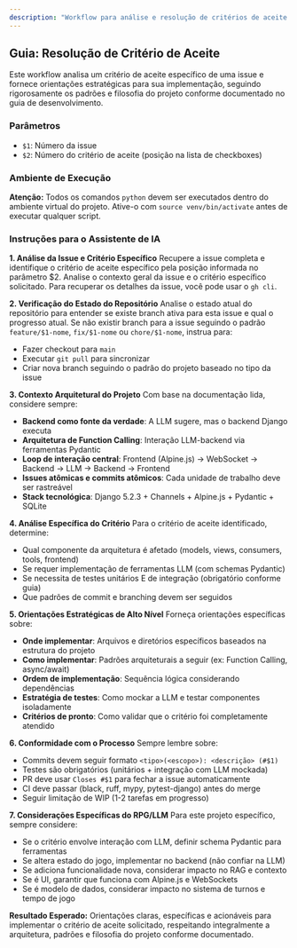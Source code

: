 ```yaml
---
description: "Workflow para análise e resolução de critérios de aceite específicos de issues, fornecendo orientações estratégicas baseadas no guia de desenvolvimento do projeto."
---
```


## Guia: Resolução de Critério de Aceite

Este workflow analisa um critério de aceite específico de uma issue e fornece orientações estratégicas para sua implementação, seguindo rigorosamente os padrões e filosofia do projeto conforme documentado no guia de desenvolvimento.

### Parâmetros
- `$1`: Número da issue
- `$2`: Número do critério de aceite (posição na lista de checkboxes)

### Ambiente de Execução
**Atenção:** Todos os comandos `python` devem ser executados dentro do ambiente virtual do projeto. Ative-o com `source venv/bin/activate` antes de executar qualquer script.

### Instruções para o Assistente de IA

**1. Análise da Issue e Critério Específico**
Recupere a issue completa e identifique o critério de aceite específico pela posição informada no parâmetro $2. Analise o contexto geral da issue e o critério específico solicitado. Para recuperar os detalhes da issue, você pode usar o `gh cli`.

**2. Verificação do Estado do Repositório**
Analise o estado atual do repositório para entender se existe branch ativa para esta issue e qual o progresso atual. Se não existir branch para a issue seguindo o padrão `feature/$1-nome`, `fix/$1-nome` ou `chore/$1-nome`, instrua para:
- Fazer checkout para `main`
- Executar `git pull` para sincronizar
- Criar nova branch seguindo o padrão do projeto baseado no tipo da issue

**3. Contexto Arquitetural do Projeto**
Com base na documentação lida, considere sempre:
- **Backend como fonte da verdade**: A LLM sugere, mas o backend Django executa
- **Arquitetura de Function Calling**: Interação LLM-backend via ferramentas Pydantic
- **Loop de interação central**: Frontend (Alpine.js) → WebSocket → Backend → LLM → Backend → Frontend
- **Issues atômicas e commits atômicos**: Cada unidade de trabalho deve ser rastreável
- **Stack tecnológica**: Django 5.2.3 + Channels + Alpine.js + Pydantic + SQLite

**4. Análise Específica do Critério**
Para o critério de aceite identificado, determine:
- Qual componente da arquitetura é afetado (models, views, consumers, tools, frontend)
- Se requer implementação de ferramentas LLM (com schemas Pydantic)
- Se necessita de testes unitários E de integração (obrigatório conforme guia)
- Que padrões de commit e branching devem ser seguidos

**5. Orientações Estratégicas de Alto Nível**
Forneça orientações específicas sobre:
- **Onde implementar**: Arquivos e diretórios específicos baseados na estrutura do projeto
- **Como implementar**: Padrões arquiteturais a seguir (ex: Function Calling, async/await)
- **Ordem de implementação**: Sequência lógica considerando dependências
- **Estratégia de testes**: Como mockar a LLM e testar componentes isoladamente
- **Critérios de pronto**: Como validar que o critério foi completamente atendido

**6. Conformidade com o Processo**
Sempre lembre sobre:
- Commits devem seguir formato `<tipo>(<escopo>): <descrição> (#$1)`
- Testes são obrigatórios (unitários + integração com LLM mockada)
- PR deve usar `Closes #$1` para fechar a issue automaticamente
- CI deve passar (black, ruff, mypy, pytest-django) antes do merge
- Seguir limitação de WIP (1-2 tarefas em progresso)

**7. Considerações Específicas do RPG/LLM**
Para este projeto específico, sempre considere:
- Se o critério envolve interação com LLM, definir schema Pydantic para ferramentas
- Se altera estado do jogo, implementar no backend (não confiar na LLM)
- Se adiciona funcionalidade nova, considerar impacto no RAG e contexto
- Se é UI, garantir que funciona com Alpine.js e WebSockets
- Se é modelo de dados, considerar impacto no sistema de turnos e tempo de jogo

**Resultado Esperado:**
Orientações claras, específicas e acionáveis para implementar o critério de aceite solicitado, respeitando integralmente a arquitetura, padrões e filosofia do projeto conforme documentado.
